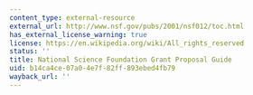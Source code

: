 ```yaml
---
content_type: external-resource
external_url: http://www.nsf.gov/pubs/2001/nsf012/toc.html
has_external_license_warning: true
license: https://en.wikipedia.org/wiki/All_rights_reserved
status: ''
title: National Science Foundation Grant Proposal Guide
uid: b14ca4ce-07a0-4e7f-82ff-893ebed4fb79
wayback_url: ''
---
```

